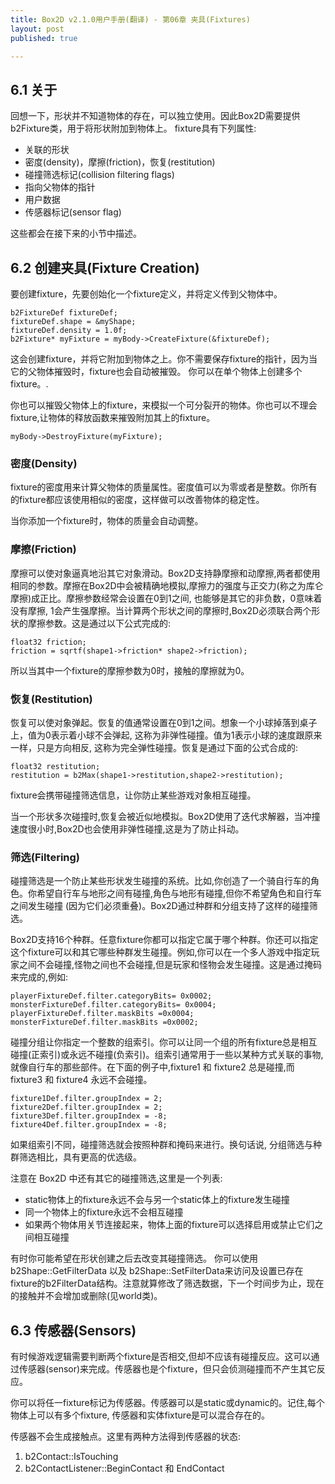 ```yaml
---
title: Box2D v2.1.0用户手册(翻译) - 第06章 夹具(Fixtures)
layout: post
published: true

---
```

6.1 关于
------
回想一下，形状并不知道物体的存在，可以独立使用。因此Box2D需要提供b2Fixture类，用于将形状附加到物体上。 fixture具有下列属性:

* 关联的形状
* 密度(density)，摩擦(friction)，恢复(restitution)
* 碰撞筛选标记(collision filtering flags)
* 指向父物体的指针
* 用户数据
* 传感器标记(sensor flag)

这些都会在接下来的小节中描述。

6.2 创建夹具(Fixture Creation)
------
要创建fixture，先要创始化一个fixture定义，并将定义传到父物体中。

	b2FixtureDef fixtureDef;
	fixtureDef.shape = &myShape;
	fixtureDef.density = 1.0f;
	b2Fixture* myFixture = myBody->CreateFixture(&fixtureDef);

这会创建fixture，并将它附加到物体之上。你不需要保存fixture的指针，因为当它的父物体摧毁时，fixture也会自动被摧毁。 你可以在单个物体上创建多个fixture。.

你也可以摧毁父物体上的fixture，来模拟一个可分裂开的物体。你也可以不理会fixture,让物体的释放函数来摧毁附加其上的fixture。

	myBody->DestroyFixture(myFixture);

### 密度(Density)
fixture的密度用来计算父物体的质量属性。密度值可以为零或者是整数。你所有的fixture都应该使用相似的密度，这样做可以改善物体的稳定性。

当你添加一个fixture时，物体的质量会自动调整。

### 摩擦(Friction)
摩擦可以使对象逼真地沿其它对象滑动。Box2D支持静摩擦和动摩擦,两者都使用相同的参数。摩擦在Box2D中会被精确地模拟,摩擦力的强度与正交力(称之为库仑摩擦)成正比。摩擦参数经常会设置在0到1之间, 也能够是其它的非负数，0意味着没有摩擦, 1会产生强摩擦。当计算两个形状之间的摩擦时,Box2D必须联合两个形状的摩擦参数。这是通过以下公式完成的:

	float32 friction;
	friction = sqrtf(shape1->friction* shape2->friction);

所以当其中一个fixture的摩擦参数为0时，接触的摩擦就为0。

### 恢复(Restitution)
恢复可以使对象弹起。恢复的值通常设置在0到1之间。想象一个小球掉落到桌子上，值为0表示着小球不会弹起, 这称为非弹性碰撞。值为1表示小球的速度跟原来一样，只是方向相反, 这称为完全弹性碰撞。恢复是通过下面的公式合成的:

	float32 restitution;
	restitution = b2Max(shape1->restitution,shape2->restitution);

fixture会携带碰撞筛选信息，让你防止某些游戏对象相互碰撞。

当一个形状多次碰撞时,恢复会被近似地模拟。Box2D使用了迭代求解器，当冲撞速度很小时,Box2D也会使用非弹性碰撞,这是为了防止抖动。

### 筛选(Filtering)
碰撞筛选是一个防止某些形状发生碰撞的系统。比如,你创造了一个骑自行车的角色。你希望自行车与地形之间有碰撞,角色与地形有碰撞,但你不希望角色和自行车之间发生碰撞 (因为它们必须重叠)。Box2D通过种群和分组支持了这样的碰撞筛选。

Box2D支持16个种群。任意fixture你都可以指定它属于哪个种群。你还可以指定这个fixture可以和其它哪些种群发生碰撞。例如,你可以在一个多人游戏中指定玩家之间不会碰撞,怪物之间也不会碰撞,但是玩家和怪物会发生碰撞。这是通过掩码来完成的,例如:

	playerFixtureDef.filter.categoryBits= 0x0002;
	monsterFixtureDef.filter.categoryBits= 0x0004;
	playerFixtureDef.filter.maskBits =0x0004;
	monsterFixtureDef.filter.maskBits =0x0002;

碰撞分组让你指定一个整数的组索引。你可以让同一个组的所有fixture总是相互碰撞(正索引)或永远不碰撞(负索引)。组索引通常用于一些以某种方式关联的事物,就像自行车的那些部件。在下面的例子中,fixture1 和 fixture2 总是碰撞,而 fixture3 和 fixture4 永远不会碰撞。

	fixture1Def.filter.groupIndex = 2;
	fixture2Def.filter.groupIndex = 2;
	fixture3Def.filter.groupIndex = -8;
	fixture4Def.filter.groupIndex = -8;

如果组索引不同，碰撞筛选就会按照种群和掩码来进行。换句话说, 分组筛选与种群筛选相比，具有更高的优选级。

注意在 Box2D 中还有其它的碰撞筛选,这里是一个列表:

* static物体上的fixture永远不会与另一个static体上的fixture发生碰撞
* 同一个物体上的fixture永远不会相互碰撞
* 如果两个物体用关节连接起来，物体上面的fixture可以选择启用或禁止它们之间相互碰撞

有时你可能希望在形状创建之后去改变其碰撞筛选。 你可以使用b2Shape::GetFilterData 以及 b2Shape::SetFilterData来访问及设置已存在fixture的b2FilterData结构。注意就算修改了筛选数据，下一个时间步为止，现在的接触并不会增加或删除(见world类)。

6.3 传感器(Sensors)
------
有时候游戏逻辑需要判断两个fixture是否相交,但却不应该有碰撞反应。这可以通过传感器(sensor)来完成。传感器也是个fixture，但只会侦测碰撞而不产生其它反应。

你可以将任一fixture标记为传感器。传感器可以是static或dynamic的。记住,每个物体上可以有多个fixture, 传感器和实体fixture是可以混合存在的。

传感器不会生成接触点。这里有两种方法得到传感器的状态:

1. b2Contact::IsTouching
2. b2ContactListener::BeginContact 和 EndContact